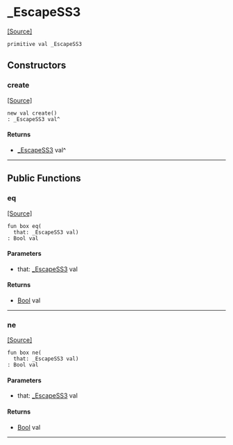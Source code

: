 # _EscapeSS3
<span class="source-link">[[Source]](src/term/ansi_term.md#L-0-13)</span>
```pony
primitive val _EscapeSS3
```

## Constructors

### create
<span class="source-link">[[Source]](src/term/ansi_term.md#L-0-13)</span>


```pony
new val create()
: _EscapeSS3 val^
```

#### Returns

* [_EscapeSS3](term-_EscapeSS3.md) val^

---

## Public Functions

### eq
<span class="source-link">[[Source]](src/term/ansi_term.md#L-0-14)</span>


```pony
fun box eq(
  that: _EscapeSS3 val)
: Bool val
```
#### Parameters

*   that: [_EscapeSS3](term-_EscapeSS3.md) val

#### Returns

* [Bool](builtin-Bool.md) val

---

### ne
<span class="source-link">[[Source]](src/term/ansi_term.md#L-0-14)</span>


```pony
fun box ne(
  that: _EscapeSS3 val)
: Bool val
```
#### Parameters

*   that: [_EscapeSS3](term-_EscapeSS3.md) val

#### Returns

* [Bool](builtin-Bool.md) val

---

